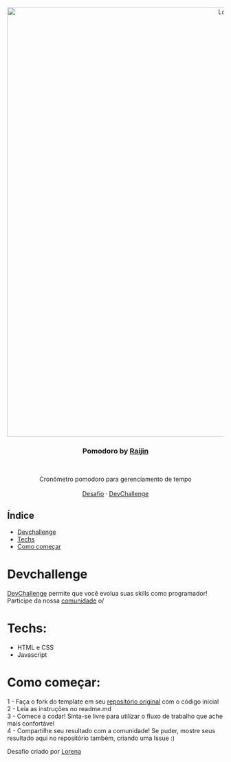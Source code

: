 <br />
<p align="center">
    <img src="https://i.imgur.com/bSVdIck.pngf" alt="Logo" width="1000">

  <h3 align="center">Pomodoro by <a href="https://github.com/raijinmaruh">Raijin</a></h3>
 <br />
  <p align="center">
     Cronômetro pomodoro para gerenciamento de tempo
       <br />
    <br />
    <a href="https://github.com/devchallenge-io/pomodoro">Desafio</a>
    ·
    <a href="https://www.devchallenge.com.br/">DevChallenge</a>
  </p>
</p>

## Índice

* [Devchallenge](#devchallenge) 
* [Techs](#techs)
* [Como começar](#como-começar)

# Devchallenge
<a href="https://devchallenge.now.sh/"> DevChallenge</a> permite que você evolua suas skills como programador! Participe da nossa <a href="https://discord.gg/yvYXhGj">comunidade</a> o/


# Techs: 
- HTML e CSS
- Javascript

# Como começar:
1 - Faça o fork do template em seu [repositório original](https://github.com/devchallenge-io/pomodoro) com o código inicial<br>
2 - Leia as instruções no readme.md<br>
3 - Comece a codar! Sinta-se livre para utilizar o fluxo de trabalho que ache mais confortável<br>
4 - Compartilhe seu resultado com a comunidade! Se puder, mostre seus resultado aqui no repositório também, criando uma Issue :)<br>


Desafio criado por  <a href="https://www.linkedin.com/in/lorenagmontes/">Lorena</a>
